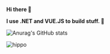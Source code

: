 **Hi there 👋**

**I use .NET and VUE.JS to build stuff. 🚀**

![Anurag's GitHub stats](https://github-readme-stats.vercel.app/api?username=SUNZHIYUAN0102&show_icons=true&theme=radical)

![hippo](https://media.giphy.com/media/vFKqnCdLPNOKc/giphy.gif)

